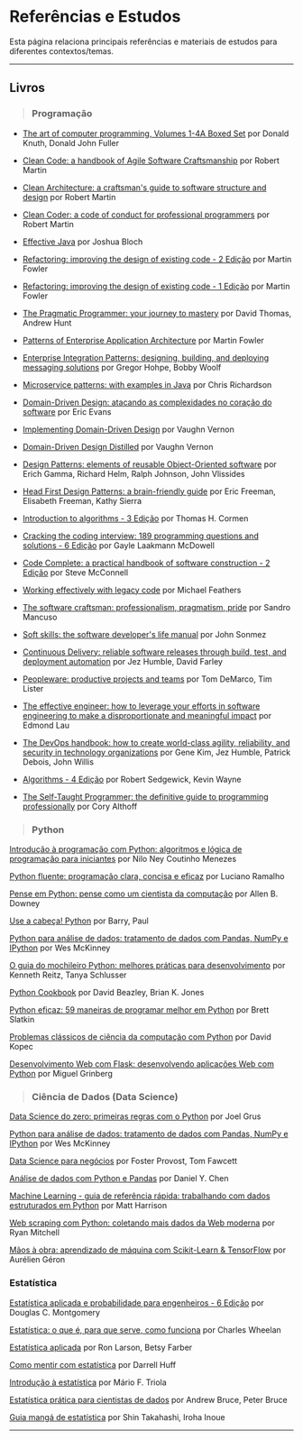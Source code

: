 # Referências e Estudos

Esta página relaciona principais referências e materiais de estudos para diferentes contextos/temas.

---

## Livros

> ### Programação

+ [The art of computer programming, Volumes 1-4A Boxed Set](https://amzn.com/0321751043)
por Donald Knuth, Donald John Fuller

+ [Clean Code: a handbook of Agile Software Craftsmanship](https://amzn.com/0132350882)
por Robert Martin

+ [Clean Architecture: a craftsman's guide to software structure and design](https://amzn.com/0134494164)
por Robert Martin

+ [Clean Coder: a code of conduct for professional programmers](https://amzn.com/B0050JLC9Y)
por Robert Martin

+ [Effective Java](https://amzn.com/B078H61SCH)
por Joshua Bloch

+ [Refactoring: improving the design of existing code - 2 Edição](https://amzn.com/0134757599)
por Martin Fowler

+ [Refactoring: improving the design of existing code - 1 Edição](https://amzn.com/0201485672)
por Martin Fowler

+ [The Pragmatic Programmer: your journey to mastery](https://amzn.com/0135957052)
por David Thomas, Andrew Hunt

+ [Patterns of Enterprise Application Architecture](https://amzn.com/B008OHVDFM)
por Martin Fowler

+ [Enterprise Integration Patterns: designing, building, and deploying messaging solutions](https://amzn.com/0321200683)
por Gregor Hohpe, Bobby Woolf

+ [Microservice patterns: with examples in Java](https://amzn.com/1617294543)
por Chris Richardson

+ [Domain-Driven Design: atacando as complexidades no coração do software](https://amzn.com/8550800651)
por Eric Evans

+ [Implementing Domain-Driven Design](https://amzn.com/B00BCLEBN8)
por Vaughn Vernon

+ [Domain-Driven Design Distilled](https://amzn.com/0134434420)
por Vaughn Vernon

+ [Design Patterns: elements of reusable Object-Oriented software]()
por Erich Gamma, Richard Helm, Ralph Johnson, John Vlissides

+ [Head First Design Patterns: a brain-friendly guide](https://amzn.com/0596007124)
por Eric Freeman, Elisabeth Freeman, Kathy Sierra

+ [Introduction to algorithms - 3 Edição](https://amzn.com/0262033844)
por Thomas H. Cormen

+ [Cracking the coding interview: 189 programming questions and solutions - 6 Edição](https://amzn.com/0984782850)
por Gayle Laakmann McDowell

+ [Code Complete: a practical handbook of software construction - 2 Edição](https://amzn.com/0735619670)
por Steve McConnell

+ [Working effectively with legacy code](https://amzn.com/0131177052)
por Michael Feathers

+ [The software craftsman: professionalism, pragmatism, pride](https://amzn.com/0134052501)
por Sandro Mancuso

+ [Soft skills: the software developer's life manual](https://amzn.com/0999081446)
por John Sonmez

+ [Continuous Delivery: reliable software releases through build, test, and deployment automation](https://amzn.com/B003YMNVC0)
por Jez Humble, David Farley

+ [Peopleware: productive projects and teams](https://amzn.com/0321934113)
por Tom DeMarco, Tim Lister

+ [The effective engineer: how to leverage your efforts in software engineering to make a disproportionate and meaningful impact](https://amzn.com/0996128107)
por Edmond Lau

+ [The DevOps handbook: how to create world-class agility, reliability, and security in technology organizations](https://amzn.com/B01M9ASFQ3)
por Gene Kim, Jez Humble, Patrick Debois, John Willis

+ [Algorithms - 4 Edição](https://amzn.com/032157351X)
por Robert Sedgewick, Kevin Wayne

+ [The Self-Taught Programmer: the definitive guide to programming professionally](https://amzn.com/0999685902)
por Cory Althoff

> ### Python

[Introdução à programação com Python: algoritmos e lógica de programação para iniciantes](https://amzn.com/8575227181)
por Nilo Ney Coutinho Menezes

[Python fluente: programação clara, concisa e eficaz](https://amzn.com/857522462X)
por Luciano Ramalho

[Pense em Python: pense como um cientista da computação](https://amzn.com/8575225081)
por Allen B. Downey

[Use a cabeça! Python](https://amzn.com/8550803405)
por Barry, Paul

[Python para análise de dados: tratamento de dados com Pandas, NumPy e IPython](https://amzn.com/8575226479)
por Wes McKinney

[O guia do mochileiro Python: melhores práticas para desenvolvimento](https://amzn.com/8575225413)
por Kenneth Reitz, Tanya Schlusser

[Python Cookbook](https://amzn.com/8575223321)
por David Beazley, Brian K. Jones

[Python eficaz: 59 maneiras de programar melhor em Python](https://amzn.com/8575225103)
por Brett Slatkin

[Problemas clássicos de ciência da computação com Python](https://amzn.com/8575228056)
por David Kopec

[Desenvolvimento Web com Flask: desenvolvendo aplicações Web com Python](https://amzn.com/8575226819)
por Miguel Grinberg

> ### Ciência de Dados (Data Science)

[Data Science do zero: primeiras regras com o Python](https://amzn.com/857608998X)
por Joel Grus

[Python para análise de dados: tratamento de dados com Pandas, NumPy e IPython](https://amzn.com/8575226479)
por Wes McKinney

[Data Science para negócios](https://amzn.com/8576089726)
por Foster Provost, Tom Fawcett

[Análise de dados com Python e Pandas](https://amzn.com/8575226991)
por Daniel Y. Chen

[Machine Learning - guia de referência rápida: trabalhando com dados estruturados em Python](https://amzn.com/857522817X)
por Matt Harrison

[Web scraping com Python: coletando mais dados da Web moderna](https://amzn.com/8575227300)
por Ryan Mitchell

[Mãos à obra: aprendizado de máquina com Scikit-Learn & TensorFlow](https://amzn.com/8550803812)
por Aurélien Géron

### Estatística

[Estatística aplicada e probabilidade para engenheiros - 6 Edição](https://amzn.com/852163241X)
por Douglas C. Montgomery

[Estatística: o que é, para que serve, como funciona](https://amzn.com/8537815128)
por Charles Wheelan

[Estatística aplicada](https://amzn.com/8543004772)
por Ron Larson, Betsy Farber

[Como mentir com estatística](https://amzn.com/858057952X)
por Darrell Huff

[Introdução à estatística](https://amzn.com/8521633742)
por Mário F. Triola

[Estatística prática para cientistas de dados](https://amzn.com/855080603X)
por Andrew Bruce, Peter Bruce

[Guia mangá de estatística](https://amzn.com/857522168X)
por Shin Takahashi, Iroha Inoue

---
